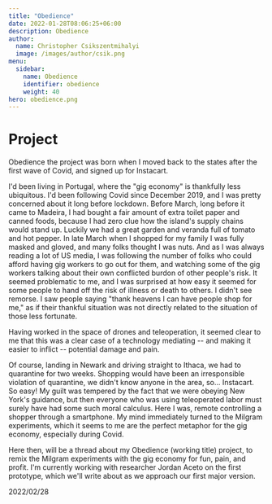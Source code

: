 ```yaml
---
title: "Obedience"
date: 2022-01-28T08:06:25+06:00
description: Obedience
author:
  name: Christopher Csikszentmihalyi
  image: /images/author/csik.png
menu:
  sidebar:
    name: Obedience 
    identifier: obedience
    weight: 40
hero: obedience.png
---
```


# Project

Obedience the project was born when I moved back to the states after the first wave of Covid, and signed up for Instacart. 

I'd been living in Portugal, where the "gig economy" is thankfully less ubiquitous. I'd been following Covid since December 2019, and I was pretty concerned about it long before lockdown. Before March, long before it came to Madeira, I had bought a fair amount of extra toilet paper and canned foods, because I had zero clue how the island's supply chains would stand up. Luckily we had a great garden and veranda full of tomato and hot pepper. In late March when I shopped for my family I was fully masked and gloved, and many folks thought I was nuts. And as I was always reading a lot of US media, I was
following the number of folks who could afford having gig workers to go out for them, and watching some of the gig workers talking about their own conflicted burdon of other people's risk. It seemed problematic to me, and I was surprised at how easy it seemed for some people to hand off the risk of illness or death to others. I didn't see remorse. I saw people saying "thank heavens I can have people shop for me," as if their thankful situation was not directly related to the situation of those less fortunate. 

Having worked in the space of drones and teleoperation, it seemed clear to me that this was a clear case of a technology mediating -- and making it easier to inflict -- potential damage and pain.

Of course, landing in Newark and driving straight to Ithaca, we had to quarantine for two weeks. Shopping would have been an irresponsible violation of quarantine, we didn't know anyone in the area, so...  Instacart. So easy! My guilt was tempered by the fact that we were obeying New York's guidance, but then everyone who was using teleoperated labor must surely have had some such moral calculus. Here I was, remote controlling a shopper through a smartphone. My mind immediately turned to the Milgram experiments, which it seems to me are the perfect
metaphor for the gig economy, especially during Covid.

Here then, will be a thread about my Obedience (working title) project, to remix the Milgram experiments with the gig economy for fun, pain, and profit. I'm currently working with researcher Jordan Aceto on the first prototype, which we'll write about as we approach our first major version.

2022/02/28


